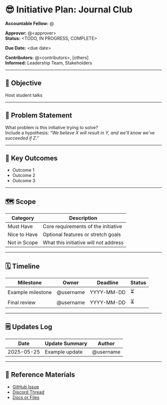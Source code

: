 # 😎 Initiative Plan: Journal Club

**Accountable Fellow:** @

**Approver:** @\<approver>  
**Status:** \<TODO, IN PROGRESS, COMPLETE> 

**Due Date:** \<due date>

**Contributors:** @\<contributors>, [others]  
**Informed:** Leadership Team, Stakeholders  

---

## 🎯 Objective

Host student talks 


---

## 🧠 Problem Statement

What problem is this initiative trying to solve?  
Include a hypothesis: _“We believe X will result in Y, and we’ll know we’ve succeeded if Z.”_

---

## 🧾 Key Outcomes

- Outcome 1  
- Outcome 2  
- Outcome 3  

---

## 🗺️ Scope

| Category         | Description                                 |
|------------------|---------------------------------------------|
| Must Have        | Core requirements of the initiative         |
| Nice to Have     | Optional features or stretch goals          |
| Not in Scope     | What this initiative will not address       |

---

## 🗓️ Timeline

| Milestone              | Owner           | Deadline     | Status  |
|------------------------|------------------|--------------|---------|
| Example milestone      | @username        | YYYY-MM-DD   | ⏳      |
| Final review           | @username        | YYYY-MM-DD   | ⏳      |

---

## 🗒️ Updates Log

| Date       | Update Summary                      | Author        |
|------------|-------------------------------------|---------------|
| 2025-05-25 | Example update                      | @username     |

---

## 🔗 Reference Materials

- [GitHub Issue](#)  
- [Discord Thread](#)  
- [Docs or Files](#)